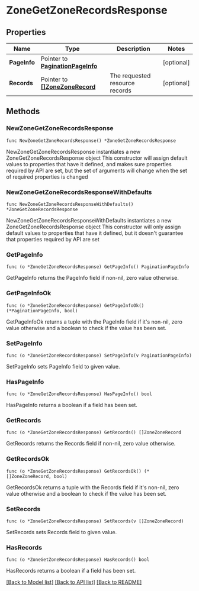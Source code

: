 # ZoneGetZoneRecordsResponse

## Properties

Name | Type | Description | Notes
------------ | ------------- | ------------- | -------------
**PageInfo** | Pointer to [**PaginationPageInfo**](paginationPageInfo.md) |  | [optional] 
**Records** | Pointer to [**[]ZoneZoneRecord**](zoneZoneRecord.md) | The requested resource records | [optional] 

## Methods

### NewZoneGetZoneRecordsResponse

`func NewZoneGetZoneRecordsResponse() *ZoneGetZoneRecordsResponse`

NewZoneGetZoneRecordsResponse instantiates a new ZoneGetZoneRecordsResponse object
This constructor will assign default values to properties that have it defined,
and makes sure properties required by API are set, but the set of arguments
will change when the set of required properties is changed

### NewZoneGetZoneRecordsResponseWithDefaults

`func NewZoneGetZoneRecordsResponseWithDefaults() *ZoneGetZoneRecordsResponse`

NewZoneGetZoneRecordsResponseWithDefaults instantiates a new ZoneGetZoneRecordsResponse object
This constructor will only assign default values to properties that have it defined,
but it doesn't guarantee that properties required by API are set

### GetPageInfo

`func (o *ZoneGetZoneRecordsResponse) GetPageInfo() PaginationPageInfo`

GetPageInfo returns the PageInfo field if non-nil, zero value otherwise.

### GetPageInfoOk

`func (o *ZoneGetZoneRecordsResponse) GetPageInfoOk() (*PaginationPageInfo, bool)`

GetPageInfoOk returns a tuple with the PageInfo field if it's non-nil, zero value otherwise
and a boolean to check if the value has been set.

### SetPageInfo

`func (o *ZoneGetZoneRecordsResponse) SetPageInfo(v PaginationPageInfo)`

SetPageInfo sets PageInfo field to given value.

### HasPageInfo

`func (o *ZoneGetZoneRecordsResponse) HasPageInfo() bool`

HasPageInfo returns a boolean if a field has been set.

### GetRecords

`func (o *ZoneGetZoneRecordsResponse) GetRecords() []ZoneZoneRecord`

GetRecords returns the Records field if non-nil, zero value otherwise.

### GetRecordsOk

`func (o *ZoneGetZoneRecordsResponse) GetRecordsOk() (*[]ZoneZoneRecord, bool)`

GetRecordsOk returns a tuple with the Records field if it's non-nil, zero value otherwise
and a boolean to check if the value has been set.

### SetRecords

`func (o *ZoneGetZoneRecordsResponse) SetRecords(v []ZoneZoneRecord)`

SetRecords sets Records field to given value.

### HasRecords

`func (o *ZoneGetZoneRecordsResponse) HasRecords() bool`

HasRecords returns a boolean if a field has been set.


[[Back to Model list]](../README.md#documentation-for-models) [[Back to API list]](../README.md#documentation-for-api-endpoints) [[Back to README]](../README.md)


